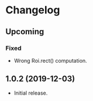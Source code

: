 # Changelog

## Upcoming
### Fixed
- Wrong Roi.rect() computation.

## 1.0.2 (2019-12-03)
- Initial release.